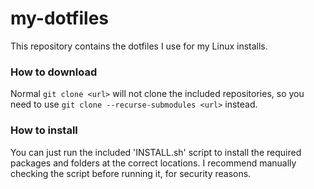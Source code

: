 # my-dotfiles

This repository contains the dotfiles I use for my Linux installs.

### How to download

Normal `git clone <url>` will not clone the included repositories, so you need to use `git clone --recurse-submodules <url>` instead.

### How to install

You can just run the included 'INSTALL.sh' script to install the required packages and folders at the correct locations. I recommend manually checking the script before running it, for security reasons.

